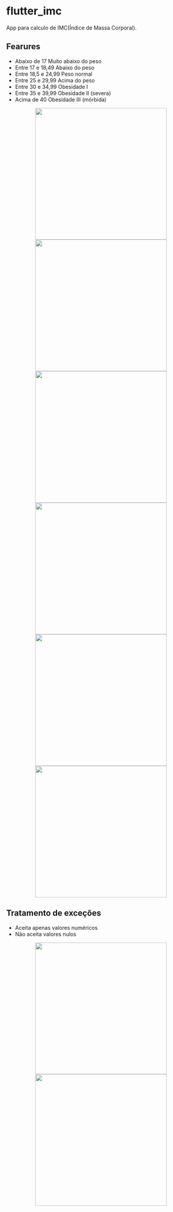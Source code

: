 # flutter_imc

App para calculo de IMC(Índice de Massa Corporal).

## Fearures

- Abaixo de 17	Muito abaixo do peso
- Entre 17 e 18,49	Abaixo do peso
- Entre 18,5 e 24,99	Peso normal
- Entre 25 e 29,99	Acima do peso
- Entre 30 e 34,99	Obesidade I
- Entre 35 e 39,99	Obesidade II (severa)
- Acima de 40	Obesidade III (mórbida)

<p align="center">
  <img src="https://github.com/NoctuRaven/IMC/blob/main/assets/images/print/1.png?raw=true" width="350">
  <img src="https://github.com/NoctuRaven/IMC/blob/main/assets/images/print/2.png?raw=true" width="350">
  <img src="https://github.com/NoctuRaven/IMC/blob/main/assets/images/print/3.png?raw=true" width="350">
  <img src="https://github.com/NoctuRaven/IMC/blob/main/assets/images/print/4.png?raw=true" width="350">
  <img src="https://github.com/NoctuRaven/IMC/blob/main/assets/images/print/5.png?raw=true" width="350">
  <img src="https://github.com/NoctuRaven/IMC/blob/main/assets/images/print/6.png?raw=true" width="350">
</p>

## Tratamento de exceções
- Aceita apenas valores numéricos
- Não aceita valores nulos
<p align="center">
  <img src="https://github.com/NoctuRaven/IMC/blob/main/assets/images/print/7.png?raw=true" width="350">
  <img src="https://github.com/NoctuRaven/IMC/blob/main/assets/images/print/8.png?raw=true" width="350">
</p>
